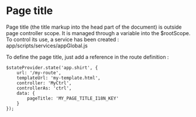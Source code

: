 # Page title

Page title (the title markup into the head part of the document) is outside page controller scope.
It is managed through a variable into the $rootScope.
To control its use, a  service has been created : app/scripts/services/appGlobal.js

To define the page title, just add a reference in the route definition :

	$stateProvider.state('app.shirt', {
		url: '/my-route',
		templateUrl: 'my-template.html',
		controller: 'MyCtrl',
		controllerAs: 'ctrl',
		data: {
			pageTitle: 'MY_PAGE_TITLE_I18N_KEY'
		}
	});
